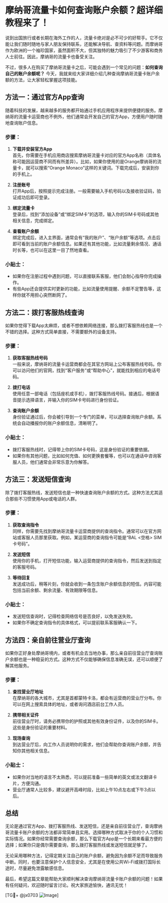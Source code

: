 # 摩纳哥流量卡如何查询账户余额？超详细教程来了！

说到出国旅行或者长期在海外工作的人，流量卡绝对是必不可少的好帮手。它不仅能让我们随时随地与家人朋友保持联系，还能解决导航、查资料等问题。而摩纳哥作为欧洲的一个袖珍国家，虽然面积不大，但其独特的魅力吸引了不少游客和商务人士前往。因此，摩纳哥的流量卡也备受关注。

不过，很多人在购买了摩纳哥流量卡之后，可能会遇到一个常见的问题：**如何查询自己的账户余额呢？** 今天，我就来给大家详细介绍几种查询摩纳哥流量卡账户余额的方法，让大家轻松掌握这项技能。

## 方法一：通过官方App查询

随着科技的发展，越来越多的服务都开始通过手机应用程序来提供便捷的服务。摩纳哥的流量卡运营商也不例外，他们通常会开发自己的官方App，方便用户随时随地查询账户信息。

### 步骤：
1. **下载并安装官方App**  
   首先，你需要在手机应用商店搜索摩纳哥流量卡对应的官方App名称（具体名称可能因运营商不同而有所差异）。比如，如果你使用的是Orange摩纳哥的流量卡，就可以搜索“Orange Monaco”这样的关键词。下载完成后，安装到你的手机上。

2. **注册账号**  
   打开App后，按照提示完成注册。一般需要输入手机号码以及接收验证码，验证成功后即可登录。

3. **绑定流量卡**  
   登录后，找到“添加设备”或“绑定SIM卡”的选项，输入你的SIM卡号码或其他相关信息，完成绑定。

4. **查看账户余额**  
   绑定完成后，进入主界面，通常会有“我的账户”、“账户余额”等选项。点击后即可看到当前的账户余额信息。如果还有其他功能，比如流量剩余情况、通话时长等，也可以在这里一目了然地查看。

### 小贴士：
- 如果你在注册过程中遇到问题，可以直接联系客服，他们会耐心指导你完成操作。
- 有些App还会提供实时更新的功能，比如流量使用提醒、余额不足警告等，这样你就不用担心突然断网了。

## 方法二：拨打客服热线查询

如果你觉得下载App太麻烦，或者不想依赖网络连接，那么拨打客服热线也是一个不错的选择。这种方式简单直接，不需要额外的设备支持。

### 步骤：
1. **获取客服热线号码**  
   一般来说，摩纳哥的流量卡运营商都会在其官方网站上公布客服热线号码。你可以访问他们的官网，找到“客户服务”或“帮助中心”，就能找到相应的电话号码。

2. **拨打电话**  
   使用任意一部电话（包括座机或手机），拨打客服热线号码。接通后，根据语音提示选择语言，并输入你的SIM卡号码进行身份验证。

3. **查询账户余额**  
   身份验证通过后，你会被引导到一个专门的菜单，可以选择查询账户余额。系统会自动播报你的账户余额信息，清晰明了。

### 小贴士：
- 拨打客服热线时，记得带上你的SIM卡号码，这是身份验证的重要依据。
- 如果你有其他问题，比如如何充值、如何更换套餐等，也可以在通话中咨询客服人员，他们通常会非常乐意为你解答。

## 方法三：发送短信查询

除了拨打客服热线，发送短信也是一种快速查询账户余额的方式。这种方法尤其适合那些不习惯使用App或电话的人群。

### 步骤：
1. **获取查询指令**  
   同样，你需要先找到摩纳哥流量卡运营商提供的查询指令。通常可以在官方网站或客服人员那里获取。例如，某运营商的查询指令可能是“BAL <空格> SIM卡号码”。

2. **发送短信**  
   使用你的手机，打开短信功能，输入运营商提供的查询指令，然后发送到指定的客服号码。

3. **等待回复**  
   发送成功后，稍等片刻，你就会收到一条包含账户余额信息的短信。内容可能包括当前余额、剩余流量、有效期限等信息。

### 小贴士：
- 发送短信查询时，记得检查网络信号是否良好，以免发送失败。
- 如果你不确定查询指令的具体格式，可以提前联系客服确认一下。

## 方法四：亲自前往营业厅查询

如果你正好身处摩纳哥境内，或者有机会去当地办事，那么亲自前往营业厅查询账户余额也是一种稳妥的方式。这种方式不仅能够确保信息准确无误，还可以顺便了解其他服务。

### 步骤：
1. **查找营业厅地址**  
   在摩纳哥的各大城市，尤其是首都蒙特卡洛，都会有运营商的营业厅分布。你可以在网上搜索具体的地址，或者询问酒店前台工作人员。

2. **携带相关证件**  
   前往营业厅时，请务必携带你的护照或其他有效身份证件，以及你的SIM卡。这些是身份验证的重要材料。

3. **现场查询**  
   到达营业厅后，向工作人员说明你的需求，他们会帮助你查询账户余额，并告知你其他相关信息。

### 小贴士：
- 如果你对当地的语言不太熟悉，可以提前准备一些简单的英文或法文翻译卡片，方便沟通。
- 营业厅通常人比较多，建议避开高峰时段，比如上午10点左右或下午3点以后。

## 总结

无论是通过官方App、拨打客服热线、发送短信，还是亲自前往营业厅，查询摩纳哥流量卡账户余额的方法都非常简单且实用。选择哪种方式取决于你的个人习惯和实际情况。如果你经常需要查询余额，那么下载官方App是一个长期来看最方便的选择；如果你只是偶尔需要查询，那么拨打客服热线或发送短信就足够了。

无论采用哪种方法，记得定期关注自己的账户余额，避免因为余额不足而导致服务中断。同时，也要注意保护个人信息安全，尤其是在使用公共Wi-Fi或拨打国际长途时，尽量避免泄露敏感信息。

最后，希望这篇文章能帮助大家顺利解决查询摩纳哥流量卡账户余额的问题！如果有任何疑问，欢迎随时留言讨论。祝大家旅途愉快，通讯无忧！

[TG💪+ @jx0703 ![Image](https://github.com/user-attachments/assets/dbca1d08-cadb-493c-b0ec-ad6f7a83f270)]